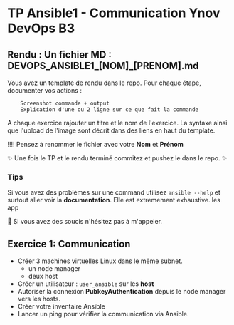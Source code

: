 # TP Ansible1 - Communication Ynov DevOps B3


## **Rendu :** Un fichier MD : DEVOPS_ANSIBLE1_[NOM]\_[PRENOM].md

Vous avez un template de rendu dans le repo. 
Pour chaque étape, documenter vos actions : 

        Screenshot commande + output
        Explication d'une ou 2 ligne sur ce que fait la commande
        
A chaque exercice rajouter un titre et le nom de l'exercice. La syntaxe ainsi que l'upload de l'image sont décrit dans des liens en haut du template.

:bangbang::bangbang: Pensez à renommer le fichier avec votre **Nom** et **Prénom**

:sparkles: Une fois le TP et le rendu terminé commitez et pushez le dans le repo. :sparkles:
  
### Tips   
Si vous avez des problèmes sur une command utilisez `ansible --help` et surtout aller voir la **documentation**. Elle est extremement exhaustive. les app

:raising_hand: Si vous avez des soucis n'hésitez pas à m'appeler. 
 
## Exercice 1: Communication

- Créer 3 machines virtuelles Linux dans le même subnet.
  - un node manager
  - deux host
- Créer un utilisateur : `user_ansible` sur les **host**
- Autoriser la connexion **PubkeyAuthentication** depuis le node manager vers les hosts.
- Créer votre inventaire Ansible
- Lancer un ping pour vérifier la communication via Ansible. 



